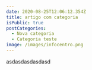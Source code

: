 ```yaml
---
date: 2020-08-25T12:06:12.354Z
title: artigo com categoria
isPublic: true
postCategories:
  - Nova categoria
  - Categoria teste
image: /images/infocentro.png
---
```

asdasdasdasdasd
